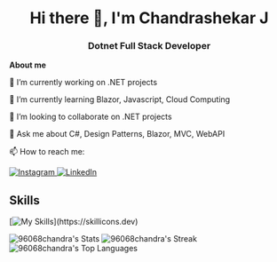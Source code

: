 <div align="center">
  <h1>Hi there 👋, I'm Chandrashekar J</h1>
  <h3>Dotnet Full Stack Developer</h3>
</div>

<!-- **96068chandra/96068chandra** is a ✨ _special_ ✨ repository because its `README.md` (this file) appears on your GitHub profile. -->
**About me**
<div>
  <p>🔭 I’m currently working on .NET projects</p>
  <p>🌱 I’m currently learning Blazor, Javascript, Cloud Computing</p>
  <p>👯 I’m looking to collaborate on .NET projects</p>
  <p>💬 Ask me about C#, Design Patterns, Blazor, MVC, WebAPI</p>
  <p>📫 How to reach me:
   
<div>
  
  <a href="https://www.instagram.com/chandra_r_j/">
    <img src="https://img.shields.io/badge/-Instagram-E4405F?style=flat&logo=instagram&logoColor=white" alt="Instagram" />
  </a>
  <a href="https://www.linkedin.com/in/chandrashekar-j-962a9021a/">
    <img src="https://img.shields.io/badge/-LinkedIn-0077B5?style=flat&logo=linkedin&logoColor=white" alt="LinkedIn" />
  </a>
</div>

  </p>
</div>

## Skills
[![My Skills](https://skillicons.dev/icons?i=net,cs,js,html,css,git,visualstudio,github,bootstrap,blazor,)](https://skillicons.dev)

![96068chandra's Stats](https://github-readme-stats.vercel.app/api?username=96068chandra&theme=merko&show_icons=true&hide_border=false&count_private=true)
![96068chandra's Streak](https://github-readme-streak-stats.herokuapp.com/?user=96068chandra&theme=merko&hide_border=false)
![96068chandra's Top Languages](https://github-readme-stats.vercel.app/api/top-langs/?username=96068chandra&theme=merko&show_icons=true&hide_border=false&layout=compact)
